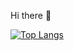  Hi there 👋


[![Top Langs](https://github-readme-stats.vercel.app/api/top-langs/?username=anuraghazra&layout=compact&theme=merko )](https://github.com/GuilhermeAntonio/github-readme-stats)
<!--
**GuilhermeAntonio/GuilhermeAntonio** is a ✨ _special_ ✨ repository because its `README.md` (this file) appears on your GitHub profile.

Here are some ideas to get you started:

- 🔭 I’m currently working on ...
- 🌱 I’m currently learning ...
- 👯 I’m looking to collaborate on ...
- 🤔 I’m looking for help with ...
- 💬 Ask me about ...
- 📫 How to reach me: ...
- 😄 Pronouns: ...
- ⚡ Fun fact: ...
-->
